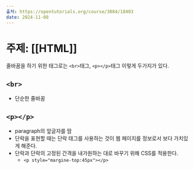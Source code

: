 ```yaml
---
출처: https://opentutorials.org/course/3084/18403
date: 2024-11-08
---
```

# 주제: [[HTML]]
줄바꿈을 하기 위한 태그로는 `<br>`태그, `<p></p>`태그 이렇게 두가지가 있다.

## `<br>`
- 단순한 줄바꿈

## `<p></p>`
- paragraph의 앞글자를 땀
- 단락을 표현할 때는 단락 태그를 사용하는 것이 웹 페이지를 정보로서 보다 가치있게 해준다.
- 단락과 단락의 고정된 간격을 내가원하는 대로 바꾸기 위해 CSS를 적용한다.
	- `<p style="margine-top:45px"></p>`